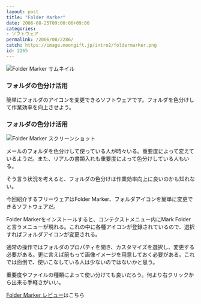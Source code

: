 ```yaml
---
layout: post
title: "Folder Marker"
date: 2006-08-25T09:00:00+09:00
categories:
- ソフトウェア
permalink: /2006/08/2286/
catch: https://image.moongift.jp/intro2/foldermarker.png
id: 2265
---
```

 ![Folder Marker サムネイル](https://image.moongift.jp/intro2/foldermarker.t.png "Folder Marker サムネイル")
  

### フォルダの色分け活用
  
簡単にフォルダのアイコンを変更できるソフトウェアです。フォルダを色分けして作業効率を向上させよう。  
<!--more-->  

### フォルダの色分け活用
  

![Folder Marker スクリーンショット](https://image.moongift.jp/intro2/foldermarker.png "Folder Marker スクリーンショット")

  

メールのフォルダを色分けして使っている人が時々いる。重要度によって変えているようだ。また、リアルの書類入れも重要度によって色分けしている人もいる。

  

そう言う状況を考えると、フォルダの色分けは作業効率向上に良いのかも知れない。

  

今回紹介するフリーウェアはFolder Marker、フォルダアイコンを簡単に変更できるソフトウェアだ。

  

Folder Markerをインストールすると、コンテクストメニュー内にMark Folderと言うメニューが現れる。これの中に各種アイコンが登録されているので、選択すればフォルダアイコンが変更される。

  

通常の操作ではフォルダのプロパティを開き、カスタマイズを選択し、変更する必要がある。更に言えば前もって画像イメージを用意しておく必要がある。これでは面倒で、使いこなしている人は少ないのではないかと思う。

  

重要度やファイルの種類によって使い分けても良いだろう。何より右クリックから出来る手軽さがいい。

  

[Folder Marker レビュー](http://fw.moongift.jp/review/i-2290.html)はこちら

